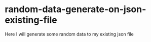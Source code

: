 # random-data-generate-on-json-existing-file
Here I will generate some random data to my existing json file
